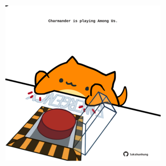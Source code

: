 <!-- built at 05/11/2024, 09:00:43 UTC -->
<p align="center">
  <img width="500" height="500" src="./ReadmeImage.svg">
</p>
